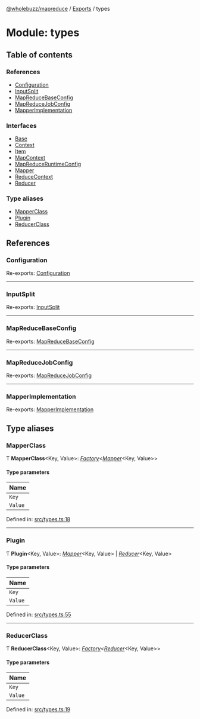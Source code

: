 [@wholebuzz/mapreduce](../README.md) / [Exports](../modules.md) / types

# Module: types

## Table of contents

### References

- [Configuration](types.md#configuration)
- [InputSplit](types.md#inputsplit)
- [MapReduceBaseConfig](types.md#mapreducebaseconfig)
- [MapReduceJobConfig](types.md#mapreducejobconfig)
- [MapperImplementation](types.md#mapperimplementation)

### Interfaces

- [Base](../interfaces/types.base.md)
- [Context](../interfaces/types.context.md)
- [Item](../interfaces/types.item.md)
- [MapContext](../interfaces/types.mapcontext.md)
- [MapReduceRuntimeConfig](../interfaces/types.mapreduceruntimeconfig.md)
- [Mapper](../interfaces/types.mapper.md)
- [ReduceContext](../interfaces/types.reducecontext.md)
- [Reducer](../interfaces/types.reducer.md)

### Type aliases

- [MapperClass](types.md#mapperclass)
- [Plugin](types.md#plugin)
- [ReducerClass](types.md#reducerclass)

## References

### Configuration

Re-exports: [Configuration](../interfaces/config.configuration.md)

___

### InputSplit

Re-exports: [InputSplit](../interfaces/config.inputsplit.md)

___

### MapReduceBaseConfig

Re-exports: [MapReduceBaseConfig](../interfaces/config.mapreducebaseconfig.md)

___

### MapReduceJobConfig

Re-exports: [MapReduceJobConfig](../interfaces/config.mapreducejobconfig.md)

___

### MapperImplementation

Re-exports: [MapperImplementation](../enums/config.mapperimplementation.md)

## Type aliases

### MapperClass

Ƭ **MapperClass**<Key, Value\>: [*Factory*](plugins.md#factory)<[*Mapper*](../interfaces/types.mapper.md)<Key, Value\>\>

#### Type parameters

| Name |
| :------ |
| `Key` |
| `Value` |

Defined in: [src/types.ts:18](https://github.com/wholebuzz/mapreduce/blob/master/src/types.ts#L18)

___

### Plugin

Ƭ **Plugin**<Key, Value\>: [*Mapper*](../interfaces/types.mapper.md)<Key, Value\> \| [*Reducer*](../interfaces/types.reducer.md)<Key, Value\>

#### Type parameters

| Name |
| :------ |
| `Key` |
| `Value` |

Defined in: [src/types.ts:55](https://github.com/wholebuzz/mapreduce/blob/master/src/types.ts#L55)

___

### ReducerClass

Ƭ **ReducerClass**<Key, Value\>: [*Factory*](plugins.md#factory)<[*Reducer*](../interfaces/types.reducer.md)<Key, Value\>\>

#### Type parameters

| Name |
| :------ |
| `Key` |
| `Value` |

Defined in: [src/types.ts:19](https://github.com/wholebuzz/mapreduce/blob/master/src/types.ts#L19)
